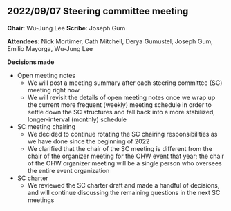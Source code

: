 ## 2022/09/07 Steering committee meeting

**Chair**: Wu-Jung Lee   **Scribe**: Joseph Gum

**Attendees**: Nick Mortimer, Cath Mitchell, Derya Gumustel, Joseph Gum, Emilio Mayorga, Wu-Jung Lee

**Decisions made**
- Open meeting notes
  - We will post a meeting summary after each steering committee (SC) meeting right now
  - We will revisit the details of open meeting notes once we wrap up the current more frequent (weekly) meeting schedule in order to settle down the SC structures and fall back into a more stabilized, longer-interval (monthly) schedule
- SC meeting chairing
  - We decided to continue rotating the SC chairing responsibilities as we have done since the beginning of 2022
  - We clarified that the chair of the SC meeting is different from the chair of the organizer meeting for the OHW event that year; the chair of the OHW organizer meeting will be a single person who oversees the entire event organization
- SC charter
  - We reviewed the SC charter draft and made a handful of decisions, and will continue discussing the remaining questions in the next SC meetings
